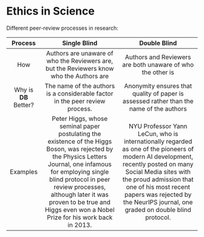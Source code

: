 # Ethics in Science



Different peer-review processes in research:

|        Process        |                         Single Blind                         |                         Double Blind                         |
| :-------------------: | :----------------------------------------------------------: | :----------------------------------------------------------: |
|          How          | Authors are unaware of who the Reviewers are, but the Reviewers know who the Authors are |  Authors and Reviewers are both unaware of who the other is  |
| Why is **DB** Better? | The name of the authors is a considerable factor in the peer review process. | Anonymity ensures that quality of paper is assessed rather than the name of the authors |
|       Examples        | Peter Higgs, whose seminal paper postulating the existence of the Higgs Boson, was rejected by the Physics Letters Journal, one infamous for employing single blind protocol in peer review processes, although later it was proven to be true and Higgs even won a Nobel Prize for his work back in 2013. | NYU Professor Yann LeCun, who is internationally regarded as one of the pioneers of modern AI development, recently posted on many Social Media sites with the proud admission that one of his most recent papers was rejected by the NeurIPS journal, one graded on double blind protocol. |



